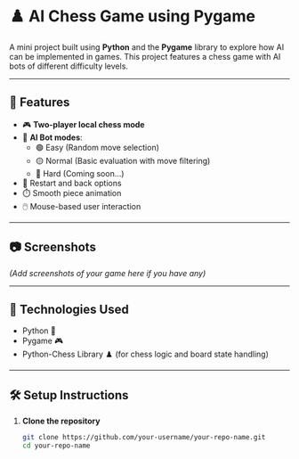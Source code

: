 # ♟️ AI Chess Game using Pygame

A mini project built using **Python** and the **Pygame** library to explore how AI can be implemented in games. This project features a chess game with AI bots of different difficulty levels.

---

## 🚀 Features

- 🎮 **Two-player local chess mode**
- 🤖 **AI Bot modes**:
  - 🟢 Easy (Random move selection)
  - 🟡 Normal (Basic evaluation with move filtering)
  - 🔴 Hard (Coming soon...)
- 🔁 Restart and back options
- ⏱️ Smooth piece animation
- 🖱️ Mouse-based user interaction

---

## 📷 Screenshots

*(Add screenshots of your game here if you have any)*

---

## 🧠 Technologies Used

- Python 🐍
- Pygame 🎮
- Python-Chess Library ♟️ (for chess logic and board state handling)

---

## 🛠️ Setup Instructions

1. **Clone the repository**  
   ```bash
   git clone https://github.com/your-username/your-repo-name.git
   cd your-repo-name
